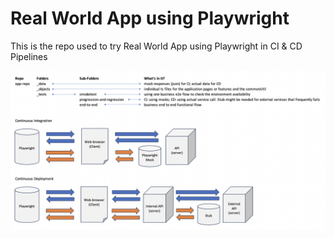 # Real World App using Playwright
This is the repo used to try Real World App using Playwright in CI & CD Pipelines

![CI and CD Illustration](https://github.com/iamDrachir/playwrightPWA/blob/master/images/ci-cd-tests.png?raw=true)
